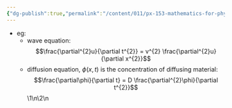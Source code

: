 ```yaml
---
{"dg-publish":true,"permalink":"/content/011/px-153-mathematics-for-physicists/term-1/px-153-g-functions-of-many-variables-calculus/px-153-g3-partial-differential-equations/","noteIcon":"1","created":"2025-08-27T13:14:05.063+01:00","updated":"2024-11-26T19:37:37.000+00:00"}
---
```


- eg:
	- wave equation: 
	$$\frac{\partial^{2}u}{\partial t^{2}} = v^{2} \frac{\partial^{2}u}{\partial x^{2}}$$
	- diffusion equation, $\phi(x,t)$ is the concentration of diffusing material: 
	$$\frac{\partial\phi}{\partial t} = D \frac{\partial^{2}\phi}{\partial t^{2}}$$
\1\n\2\n